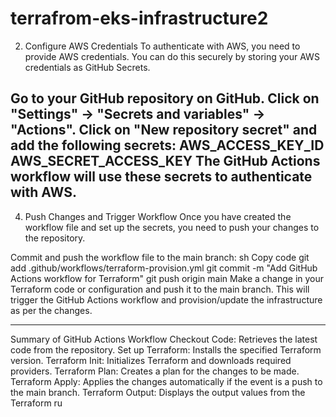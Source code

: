 # terrafrom-eks-infrastructure2
2. Configure AWS Credentials
To authenticate with AWS, you need to provide AWS credentials. You can do this securely by storing your AWS credentials as GitHub Secrets.

Go to your GitHub repository on GitHub.
Click on "Settings" -> "Secrets and variables" -> "Actions".
Click on "New repository secret" and add the following secrets:
AWS_ACCESS_KEY_ID
AWS_SECRET_ACCESS_KEY
The GitHub Actions workflow will use these secrets to authenticate with AWS.
-----------------------------------------------------------------------------------------------------------------------------------------------------------------------

4. Push Changes and Trigger Workflow
Once you have created the workflow file and set up the secrets, you need to push your changes to the repository.

Commit and push the workflow file to the main branch:
sh
Copy code
git add .github/workflows/terraform-provision.yml
git commit -m "Add GitHub Actions workflow for Terraform"
git push origin main
Make a change in your Terraform code or configuration and push it to the main branch. This will trigger the GitHub Actions workflow and provision/update the infrastructure as per the changes.

--------------------------------------------------------------------------------------------------------------------------------------------------------------------
Summary of GitHub Actions Workflow
Checkout Code: Retrieves the latest code from the repository.
Set up Terraform: Installs the specified Terraform version.
Terraform Init: Initializes Terraform and downloads required providers.
Terraform Plan: Creates a plan for the changes to be made.
Terraform Apply: Applies the changes automatically if the event is a push to the main branch.
Terraform Output: Displays the output values from the Terraform ru






